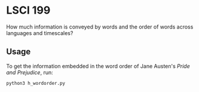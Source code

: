 # LSCI 199

How much information is conveyed by words and the order of words across languages and timescales?

## Usage

To get the information embedded in the word order of Jane Austen's _Pride and Prejudice_, run: 

```sh
python3 h_wordorder.py
```
